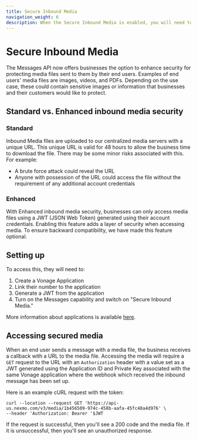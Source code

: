 ```yaml
---
title: Secure Inbound Media
navigation_weight: 6
description: When the Secure Inbound Media is enabled, you will need to use your Messages Application credentials (Authorisation Bearer JWT) to retrieve the media file for all channels.
---
```


# Secure Inbound Media

The Messages API now offers businesses the option to enhance security for protecting media files sent to them by their end users. Examples of end users' media files are images, videos, and PDFs. Depending on the use case, these could contain sensitive images or information that businesses and their customers would like to protect.

## Standard vs. Enhanced inbound media security

### Standard

Inbound Media files are uploaded to our centralized media servers with a unique URL. This unique URL is valid for 48 hours to allow the business time to download the file. There may be some minor risks associated with this. For example:

* A brute force attack could reveal the URL
* Anyone with possession of the URL could access the file without the requirement of any additional account credentials

### Enhanced

With Enhanced inbound media security, businesses can only access media files using a JWT (JSON Web Token) generated using their account credentials. Enabling this feature adds a layer of security when accessing media. To ensure backward compatibility, we have made this feature optional. 

## Setting up

To access this, they will need to:

1. Create a Vonage Application
2. Link their number to the application
3. Generate a JWT from the application
4. Turn on the Messages capability and switch on "Secure Inbound Media."

More information about applications is available [here](https://developer.vonage.com/application/overview).

## Accessing secured media

When an end user sends a message with a media file, the business receives a callback with a URL to the media file. Accessing the media will require a `GET` request to the URL with an `Authorization` header with a value set as a JWT generated using the Application ID and Private Key associated with the same Vonage application where the webhook which received the inbound message has been set up.

Here is an example cURL request with the token:

```
curl --location --request GET 'https://api-us.nexmo.com/v3/media/1b456509-974c-458b-aafa-45fc48a4d976' \
--header 'Authorization: Bearer '$JWT
```

If the request is successful, then you'll see a 200 code and the media file. If it is unsuccessful, then you'll see an unauthorized response. 